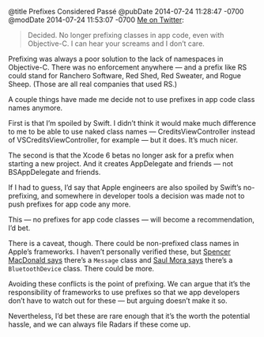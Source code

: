 @title Prefixes Considered Passé
@pubDate 2014-07-24 11:28:47 -0700
@modDate 2014-07-24 11:53:07 -0700
<a href="https://twitter.com/brentsimmons/status/492373018056740864">Me on Twitter</a>:

>Decided. No longer prefixing classes in app code, even with Objective-C. I can hear your screams and I don’t care.

Prefixing was always a poor solution to the lack of namespaces in Objective-C. There was no enforcement anywhere — and a prefix like RS could stand for Ranchero Software, Red Shed, Red Sweater, and Rogue Sheep. (Those are all real companies that used RS.)

A couple things have made me decide not to use prefixes in app code class names anymore.

First is that I’m spoiled by Swift. I didn’t think it would make much difference to me to be able to use naked class names — CreditsViewController instead of VSCreditsViewController, for example — but it does. It’s much nicer.

The second is that the Xcode 6 betas no longer ask for a prefix when starting a new project. And it creates AppDelegate and friends — not BSAppDelegate and friends.

If I had to guess, I’d say that Apple engineers are also spoiled by Swift’s no-prefixing, and somewhere in developer tools a decision was made not to push prefixes for app code any more.

This — no prefixes for app code classes — will become a recommendation, I’d bet.

There is a caveat, though. There could be non-prefixed class names in Apple’s frameworks. I haven’t personally verified these, but <a href="https://twitter.com/ObjColumnist/status/492373468877697024">Spencer MacDonald says</a> there’s a `Message` class and <a href="https://twitter.com/casademora/status/492379024576880640">Saul Mora says</a> there’s a `BluetoothDevice` class. There could be more.

Avoiding these conflicts is the point of prefixing. We can argue that it’s the responsibility of frameworks to use prefixes so that we app developers don’t have to watch out for these — but arguing doesn’t make it so.

Nevertheless, I’d bet these are rare enough that it’s the worth the potential hassle, and we can always file Radars if these come up.
